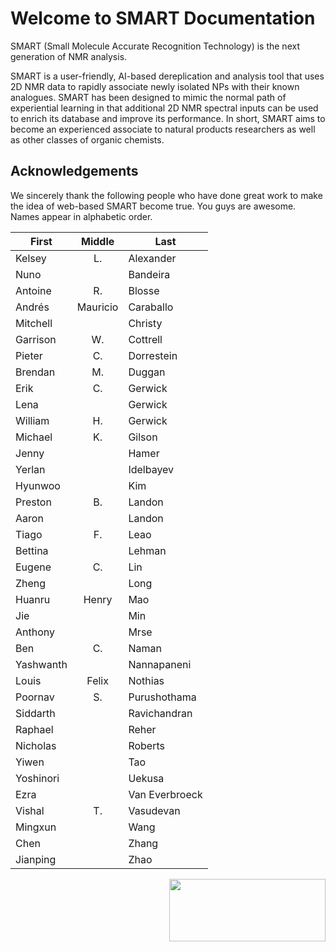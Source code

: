 # Welcome to SMART Documentation

SMART (Small Molecule Accurate Recognition Technology) is the next generation of NMR analysis. 

SMART is a user-friendly, AI-based dereplication and analysis tool that uses 2D NMR data to rapidly associate newly isolated NPs with their known analogues. SMART has been designed to mimic the normal path of experiential learning in that additional 2D NMR spectral inputs can be used to enrich its database and improve its performance. In short, SMART aims to become an experienced associate to natural products researchers as well as other classes of organic chemists.

## Acknowledgements

We sincerely thank the following people who have done great work to make the idea of web-based SMART become true. You guys are awesome. 
Names appear in alphabetic order.

| First     |  Middle  | Last          |
|-----------|:--------:|---------------|
| Kelsey    |    L.    | Alexander     |
| Nuno      |          | Bandeira      |
| Antoine   |    R.    | Blosse        |
| Andrés    | Mauricio | Caraballo     |
| Mitchell  |          | Christy       |
| Garrison  |    W.    | Cottrell      |
| Pieter    |    C.    | Dorrestein    |
| Brendan   |    M.    | Duggan        |
| Erik      |    C.    | Gerwick       |
| Lena      |          | Gerwick       |
| William   |    H.    | Gerwick       |
| Michael   |    K.    | Gilson        |
| Jenny     |          | Hamer         |
| Yerlan    |          | Idelbayev     |
| Hyunwoo   |          | Kim           |
| Preston   |    B.    | Landon        |
| Aaron     |          | Landon        |
| Tiago     |    F.    | Leao          |
| Bettina   |          | Lehman        |
| Eugene    |    C.    | Lin           |
| Zheng     |          | Long          |
| Huanru    |   Henry  | Mao           |
| Jie       |          | Min           |
| Anthony   |          | Mrse          |
| Ben       |    C.    | Naman         |
| Yashwanth |          | Nannapaneni   |
| Louis     |   Felix  | Nothias       |
| Poornav   |    S.    | Purushothama  |
| Siddarth  |          | Ravichandran  |
| Raphael   |          | Reher         |
| Nicholas  |          | Roberts       |
| Yiwen     |          | Tao           |
| Yoshinori |          | Uekusa        |
| Ezra      |          | Van Everbroeck|
| Vishal    |    T.    | Vasudevan     |
| Mingxun   |          | Wang          |
| Chen      |          | Zhang         |
| Jianping  |          | Zhao          |

<img src="https://user-images.githubusercontent.com/20175888/70386594-ecd8dc00-194e-11ea-8378-ba1929e90ae4.png" align="right" width="250" height="100" >
